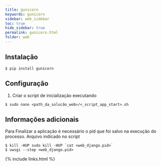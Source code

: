 ```yaml
---
title: gunicorn
keywords: gunicorn
sidebar: web_sidebar
toc: true
hide_sidebar: true
permalink: gunicorn.html
folder: web
---
```


## Instalação

```shell
$ pip install gunicorn
```

## Configuração

1. Criar o script de inicialização executando

```shell
$ sudo nano <path_da_solucão_web>/<_script_app_start>.sh
```

## Informações adicionais

Para Finalizar a aplicação é necessário o pid que foi salvo na execução do processo. Arquivo indicado no script 

```shell
$ kill -HUP sudo kill -HUP `cat <web_django.pid>`
$ uwsgi --stop <web_django.pid>
```

{% include links.html %}
